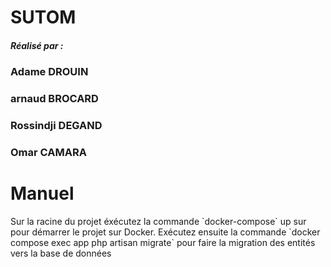 <h1>SUTOM</h1>
<h5>Réalisé par : </h5>
<h3>Adame DROUIN</h3>
<h3>arnaud BROCARD</h3>
<h3>Rossindji DEGAND</h3>
<h3>Omar CAMARA</h3>

<h1>Manuel</h1>
Sur la racine du projet éxécutez la commande `docker-compose` up sur pour démarrer le projet sur Docker.
Exécutez ensuite la commande `docker compose exec app php artisan migrate` pour faire la migration des entités vers la base de données
